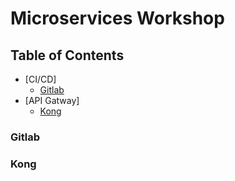 # Microservices Workshop

## Table of Contents

- [CI/CD]
  - [Gitlab](#gitlab)
- [API Gatway]
  - [Kong](#kong)

### Gitlab

### Kong
